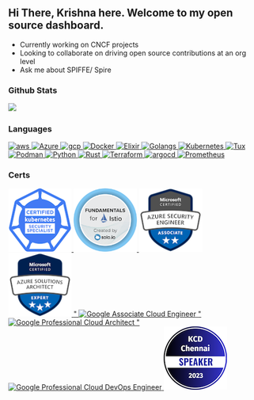 <!--
**krishnakv/krishnakv** is a ✨ _special_ ✨ repository because its `README.md` (this file) appears on your GitHub profile.

Here are some ideas to get you started:

- 🔭 I’m currently working on ...
- 🌱 I’m currently learning ...
- 👯 I’m looking to collaborate on ...
- 🤔 I’m looking for help with ...
- 💬 Ask me about ...
- 📫 How to reach me: ...
- 😄 Pronouns: ...
- ⚡ Fun fact: ...
-->

## Hi There, Krishna here. Welcome to my open source dashboard.

- Currently working on CNCF projects
- Looking to collaborate on driving open source contributions at an org level
- Ask me about SPIFFE/ Spire

### Github Stats
![](https://github-readme-stats.vercel.app/api?username=krishnakv&theme=dark&hide_border=false&include_all_commits=true&count_private=true)

### Languages
<p align="left"> 
<a href="https://aws.amazon.com/">
  <img src="https://cdn.jsdelivr.net/gh/devicons/devicon/icons/amazonwebservices/amazonwebservices-original-wordmark.svg" alt="aws" width="64" height="64"/>
</a>
<a href="https://azure.microsoft.com/">
  <img src="https://cdn.jsdelivr.net/gh/devicons/devicon/icons/azure/azure-original-wordmark.svg" alt="Azure" width="64" height="64"/>
</a>
<a href="https://cloud.google.com/">
<img src="https://cdn.jsdelivr.net/gh/devicons/devicon/icons/googlecloud/googlecloud-original-wordmark.svg" alt="gcp" width="64" height="64"/>
</a>
<a href="https://www.docker.com/">
<img src="https://cdn.jsdelivr.net/gh/devicons/devicon/icons/docker/docker-original-wordmark.svg" alt="Docker" width="64" height="64"/>
</a>
<a href="https://elixir-lang.org/">
<img src="https://cdn.jsdelivr.net/gh/devicons/devicon/icons/elixir/elixir-original-wordmark.svg" alt="Elixir" width="64" height="64"/>
</a>
<a href="https://go.dev/">
<img src="https://cdn.jsdelivr.net/gh/devicons/devicon/icons/go/go-original-wordmark.svg" alt="Golangs" width="64" height="64"/>
</a>
<a href="https://kubernetes.io/">
<img src="https://cdn.jsdelivr.net/gh/devicons/devicon/icons/kubernetes/kubernetes-plain-wordmark.svg" alt="Kubernetes" width="64" height="64"/>
</a>
<a href="https://www.linux.org/">
<img src="https://cdn.jsdelivr.net/gh/devicons/devicon/icons/linux/linux-original.svg" alt="Tux" width="64" height="64"/>
</a>
<a href="https://podman.io/">
<img src="https://cdn.jsdelivr.net/gh/devicons/devicon/icons/podman/podman-original-wordmark.svg" alt="Podman" width="64" height="64"/>
</a>
<a href="https://www.python.org/">
<img src="https://cdn.jsdelivr.net/gh/devicons/devicon/icons/python/python-original-wordmark.svg" alt="Python" width="64" height="64"/>
</a>
<a href="https://www.rust-lang.org/">
<img src="https://cdn.jsdelivr.net/gh/devicons/devicon/icons/rust/rust-plain.svg" alt="Rust" width="64" height="64"/>
</a>
<a href="https://www.terraform.io/">
<img src="https://cdn.jsdelivr.net/gh/devicons/devicon/icons/terraform/terraform-original-wordmark.svg" alt="Terraform" width="64" height="64"/>
</a>
<a href="https://argoproj.github.io/">
<img src="https://cdn.jsdelivr.net/gh/devicons/devicon/icons/argocd/argocd-original-wordmark.svg" alt="argocd" width="64" height="64"/>
</a>
<a href="https://prometheus.io/">
<img src="https://cdn.jsdelivr.net/gh/devicons/devicon/icons/prometheus/prometheus-original-wordmark.svg" alt="Prometheus" width="64" height="64"/>
</a>
</p>

### Certs

<p align="left"> 
<a href="https://www.credly.com/badges/68b58c20-8aae-4f88-b8ec-4ebba26e5db7/public_url">
<img src="./img/cks-certified-kubernetes-security-specialist.png" alt="CKS" width="128" height="128"/>
</a>
<a href="https://www.credly.com/badges/66fa84f6-7c1b-4089-97f1-99607f5c63aa/public_url">
<img src="./img/fundamentals-for-istio-by-solo-io.png" alt="Istio" width="128" height="128"/>
</a>
<a href="https://www.credly.com/badges/2dcdfa35-3a4c-4b72-bfba-e57493ead13a/public_url">
<img src="./img/microsoft-certified-azure-security-engineer-associate.png" alt="Azure Security Engg Associate" width="128" height="128"/>
</a>
<a href="https://www.credly.com/badges/404ffe0d-d73b-4023-a1f8-dadc5c084e5c/public_url">
<img src="./img/microsoft-certified-azure-solutions-architect-expert.1.png" alt="Azure Architect Expert" width="128" height="128"/>
</a>
<a href="https://google.accredible.com/6d8e197b-2b17-4eac-b730-1c3ac4e26f20">"
<img src="https://api.accredible.com/v1/frontend/credential_website_embed_image/badge/27627236" alt="Google Associate Cloud Engineer" width="128" height="128"/>
</a>
<a href="https://google.accredible.com/56c56c0a-b1c0-48b2-8153-02b0b206b100">"
<img src="https://api.accredible.com/v1/frontend/credential_website_embed_image/badge/24747181" alt="Google Professional Cloud Architect" width="128" height="128"/>
</a>
<a href="https://google.accredible.com/4406a400-119a-4174-b95b-16d9216ad7f8">"
<img src="https://api.accredible.com/v1/frontend/credential_website_embed_image/badge/71544347" alt="Google Professional Cloud DevOps Engineer" width="128" height="128"/>
</a>
<a href="https://www.credly.com/badges/2756a97c-5ab7-4f65-b44e-14a545577f83/public_url">
<img src="./img/speaker-kcd-chennai-2023.png" alt="Speaker KCD Chennai" width="128" height="128"/>
</a>
</p>
